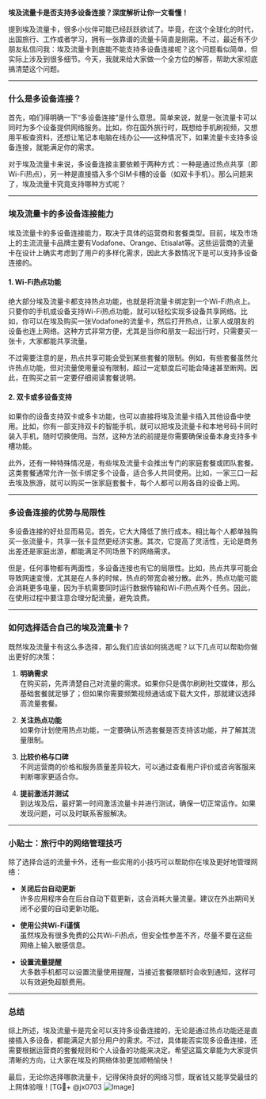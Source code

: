 **埃及流量卡是否支持多设备连接？深度解析让你一文看懂！**

提到埃及流量卡，很多小伙伴可能已经跃跃欲试了。毕竟，在这个全球化的时代，出国旅行、工作或者学习，拥有一张靠谱的流量卡简直是刚需。不过，最近有不少朋友私信问我：埃及流量卡到底能不能支持多设备连接呢？这个问题看似简单，但实际上涉及到很多细节。今天，我就来给大家做一个全方位的解答，帮助大家彻底搞清楚这个问题。

---

### **什么是多设备连接？**
首先，咱们得明确一下“多设备连接”是什么意思。简单来说，就是一张流量卡可以同时为多个设备提供网络服务。比如，你在国外旅行时，既想给手机刷视频，又想用平板查资料，还想让笔记本电脑在线办公——这种情况下，如果流量卡支持多设备连接，就能满足你的需求。

对于埃及流量卡来说，多设备连接主要依赖于两种方式：一种是通过热点共享（即Wi-Fi热点），另一种是直接插入多个SIM卡槽的设备（如双卡手机）。那么问题来了，埃及流量卡究竟支持哪种方式呢？

---

### **埃及流量卡的多设备连接能力**
埃及流量卡的多设备连接能力，取决于具体的运营商和套餐类型。目前，埃及市场上的主流流量卡品牌主要有Vodafone、Orange、Etisalat等。这些运营商的流量卡在设计上确实考虑到了用户的多样化需求，因此大多数情况下是可以支持多设备连接的。

#### **1. Wi-Fi热点功能**
绝大部分埃及流量卡都支持热点功能，也就是将流量卡绑定到一个Wi-Fi热点上。只要你的手机或设备支持Wi-Fi热点功能，就可以轻松实现多设备共享网络。比如，你可以在埃及购买一张Vodafone的流量卡，然后打开热点，让家人或朋友的设备也连上网络。这种方式非常方便，尤其是当你和朋友一起出行时，只需要买一张卡，大家都能共享流量。

不过需要注意的是，热点共享可能会受到某些套餐的限制。例如，有些套餐虽然允许热点功能，但对流量使用量设有限制，超过一定额度后可能会降速甚至断网。因此，在购买之前一定要仔细阅读套餐说明。

#### **2. 双卡或多设备支持**
如果你的设备支持双卡或多卡功能，也可以直接将埃及流量卡插入其他设备中使用。比如，你有一部支持双卡的智能手机，就可以把埃及流量卡和本地号码卡同时装入手机，随时切换使用。当然，这种方法的前提是你需要确保设备本身支持多卡槽功能。

此外，还有一种特殊情况是，有些埃及流量卡会推出专门的家庭套餐或团队套餐。这类套餐通常允许一张卡绑定多个设备，适合多人共同使用。比如，一家三口一起去埃及旅游，就可以购买一张家庭套餐卡，每个人都可以用各自的设备上网。

---

### **多设备连接的优势与局限性**
多设备连接的好处显而易见。首先，它大大降低了旅行成本。相比每个人都单独购买一张流量卡，共享一张卡显然更经济实惠。其次，它提高了灵活性，无论是商务出差还是家庭出游，都能满足不同场景下的网络需求。

但是，任何事物都有两面性，多设备连接也有它的局限性。比如，热点共享可能会导致网速变慢，尤其是在人多的时候，热点的带宽会被分散。此外，热点功能可能会消耗更多电量，因为手机需要同时运行数据传输和Wi-Fi热点两个任务。因此，在使用过程中要注意合理分配流量，避免浪费。

---

### **如何选择适合自己的埃及流量卡？**
既然埃及流量卡有这么多选择，那么我们应该如何挑选呢？以下几点可以帮助你做出更好的决策：

1. **明确需求**  
   在购买前，先弄清楚自己对流量的需求。如果你只是偶尔刷刷社交媒体，那么基础套餐就足够了；但如果你需要频繁视频通话或下载大文件，那就建议选择高流量套餐。

2. **关注热点功能**  
   如果你计划使用热点功能，一定要确认所选套餐是否支持该功能，并了解其流量限制。

3. **比较价格与口碑**  
   不同运营商的价格和服务质量差异较大，可以通过查看用户评价或咨询客服来判断哪家更适合你。

4. **提前激活并测试**  
   到达埃及后，最好第一时间激活流量卡并进行测试，确保一切正常运作。如果发现问题，可以及时联系客服解决。

---

### **小贴士：旅行中的网络管理技巧**
除了选择合适的流量卡外，还有一些实用的小技巧可以帮助你在埃及更好地管理网络：

- **关闭后台自动更新**  
  许多应用程序会在后台自动下载更新，这会消耗大量流量。建议在外出期间关闭不必要的自动更新功能。

- **使用公共Wi-Fi谨慎**  
  虽然埃及有很多免费的公共Wi-Fi热点，但安全性参差不齐，尽量不要在这些网络上输入敏感信息。

- **设置流量提醒**  
  大多数手机都可以设置流量使用提醒，当接近套餐限额时会收到通知，这样可以有效避免超额费用。

---

### **总结**
综上所述，埃及流量卡是完全可以支持多设备连接的，无论是通过热点功能还是直接插入多设备，都能满足大部分用户的需求。不过，具体能否实现多设备连接，还需要根据运营商的套餐规则和个人设备的功能来决定。希望这篇文章能为大家提供清晰的方向，让大家在埃及的网络体验更加顺畅愉快！

最后，无论你选择哪款流量卡，记得保持良好的网络习惯，既省钱又能享受最佳的上网体验哦！[TG💪+ @jx0703 ![Image](https://github.com/user-attachments/assets/dbca1d08-cadb-493c-b0ec-ad6f7a83f270)]